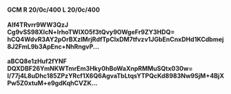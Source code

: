 #### GCM R 20/0c/400 L 20/0c/400
**AIf4TRvrr9WW3QzJ**<br/>**Cg9vSS98XIcN+lrhoTWlXO5f3tQvy9OWgeFr9ZY3HDQ=**<br/>**hCQ4WdvR3AY2pOrBXzIMrjRdfTpClxDM7tfvzv1JGbEnCnxDHd1KCdbmej8J2FmL9b3ApEnc+NhRngvP...**<br/><br/>
**aBCQ8e1zHuf2fYNF**<br/>**DQXDBF26YmNKWTmrEm3Hky0hBoWaXnpRMMuSQtx030w=**<br/>**l/77j4L8uDhc185ZPzYRcf1X6Q6AgvaTbLtqsYTPQcKd8983Nw9SjM+4BjXPw5Z0xtuM+e9gdKqhCVZK...**